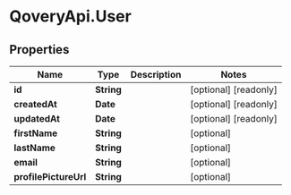 # QoveryApi.User

## Properties

Name | Type | Description | Notes
------------ | ------------- | ------------- | -------------
**id** | **String** |  | [optional] [readonly] 
**createdAt** | **Date** |  | [optional] [readonly] 
**updatedAt** | **Date** |  | [optional] [readonly] 
**firstName** | **String** |  | [optional] 
**lastName** | **String** |  | [optional] 
**email** | **String** |  | [optional] 
**profilePictureUrl** | **String** |  | [optional] 



